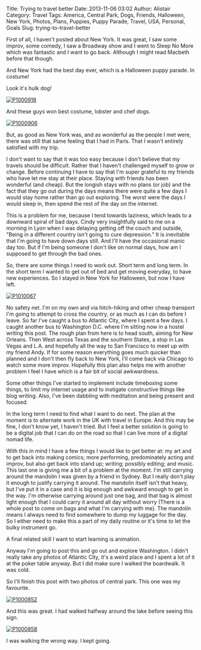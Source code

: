 Title: Trying to travel better
Date: 2013-11-06 03:02
Author: Alistair
Category: Travel
Tags: America, Central Park, Dogs, Friends, Halloween, New York, Photos, Plans, Puppies, Puppy Parade, Travel, USA, Personal, Goals
Slug: trying-to-travel-better

First of all, I haven't posted about New York. It was great, I saw some
improv, some comedy, I saw a Broadway show and I went to Sleep No More
which was fantastic and I want to go back. Although I might read Macbeth
before that though.

And New York had the best day ever, which is a Halloween puppy parade.
In costume!

Look it's hulk dog!

[![P1000918](http://farm8.staticflickr.com/7291/10530531976_a72172a599_c.jpg)](http://www.flickr.com/photos/97350976@N07/10530531976/ "HULK DOG!")

And these guys won best costume, lobster and chef dogs.

[![P1000906](http://farm3.staticflickr.com/2873/10530528655_6b6f619591_c.jpg)](http://www.flickr.com/photos/97350976@N07/10530528655/ "They were very cute. See previous image in flikr set for a better overview of whole set up")

But, as good as New York was, and as wonderful as the people I met were,
there was still that same feeling that I had in Paris. That I wasn't
entirely satisfied with my trip.

I don't want to say that it was too easy because I don't believe that my
travels should be difficult. Rather that I haven't challenged myself to
grow or change. Before continuing I have to say that I'm super grateful
to my friends who have let me stay at their place. Staying with friends
has been wonderful (and cheap). But the longish stays with no plans (or
job) and the fact that they go out during the days means there were
quite a few days I would stay home rather than go out exploring. The
worst were the days I would sleep in, then spend the rest of the day on
the internet.

This is a problem for me, because I tend towards laziness, which leads
to a downward spiral of bad days. Cindy very insightfully said to me on
a morning in Lyon when I was delaying getting off the couch and outside,
"Being in a different country isn't going to cure depression.” It is
inevitable that I'm going to have down days still. And I'll have the
occasional manic day too. But if I'm being someone I don't like on
normal days, how am I supposed to get through the bad ones.

So, there are some things I need to work out. Short term and long term.
In the short term I wanted to get out of bed and get moving everyday, to
have new experiences. So I stayed in New York for Halloween, but now I
have left.

[![P1010067](http://farm6.staticflickr.com/5492/10692039953_5c4413d283_c.jpg)](http://www.flickr.com/photos/97350976@N07/10692039953/ "Insert where did I go, there I am joke here")

No safety net. I'm on my own and via hitch-hiking and other cheap
transport I'm going to attempt to cross the country, or as much as I can
do before I leave. So far I've caught a bus to Atlantic City, where I
spent a few days. I caught another bus to Washington D.C. where I'm
sitting now in a hostel writing this post. The rough plan from here is
to head south, aiming for New Orleans. Then West across Texas and the
southern States, a stop in Las Vegas and L.A. and hopefully all the way
to San Francisco to meet up with my friend Andy. If for some reason
everything goes much quicker than planned and I don't then fly back to
New York, I'll come back via Chicago to watch some more improv.
Hopefully this plan also helps me with another problem I feel I have
which is a fair bit of social awkwardness.

Some other things I've started to implement include timeboxing some
things, to limit my internet usage and to instigate constructive things
like blog writing. Also, I've been dabbling with meditation and being
present and focused.

In the long term I need to find what I want to do next. The plan at the
moment is to alternate work in the UK with travel in Europe. And this
may be fine, I don't know yet, I haven't tried. But I feel a better
solution is going to be a digital job that I can do on the road so that
I can live more of a digital nomad life.

With this in mind I have a few things I would like to get better at: my
art and to get back into making comics; more performing, predominately
acting and improv, but also get back into stand up; writing; possibly
editing; and music. This last one is giving me a bit of a problem at the
moment. I'm still carrying around the mandolin I was given by a friend
in Sydney. But I really don't play it enough to justify carrying it
around. The mandolin itself isn't that heavy, but I've put it in a case
and it is big enough and awkward enough to get in the way. I'm otherwise
carrying around just one bag, and that bag is almost light enough that I
could carry it around all day without worry (There is a whole post to
come on bags and what I'm carrying with me). The mandolin means I always
need to find somewhere to dump my luggage for the day. So I either need
to make this a part of my daily routine or it's time to let the bulky
instrument go.

A final related skill I want to start learning is animation.

Anyway I'm going to post this and go out and explore Washington. I
didn't really take any photos of Atlantic City, it's a weird place and I
spent a lot of it at the poker table anyway. But I did make sure I
walked the boardwalk. It was cold.

So I'll finish this post with two photos of central park. This one was
my favourite.

[![P1000852](http://farm6.staticflickr.com/5529/10530462003_c5059d9317_c.jpg)](http://www.flickr.com/photos/97350976@N07/10530462003/ "Something something, photography, something something, capturing light")

And this was great. I had walked halfway around the lake before seeing
this sign.

[![P1000858](http://farm4.staticflickr.com/3829/10530445813_fa27a0b1ab_c.jpg)](http://www.flickr.com/photos/97350976@N07/10530445813/ "But which way do I skip?")

I was walking the wrong way. I kept going.
